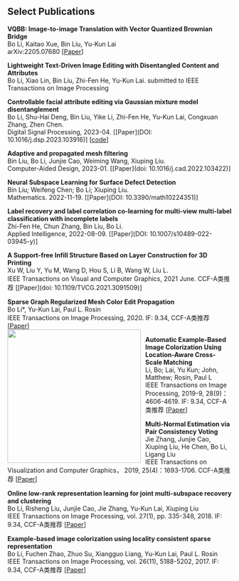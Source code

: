 ## Select Publications

**VQBB: Image-to-image Translation with Vector Quantized Brownian Bridge**  
Bo Li, Kaitao Xue, Bin Liu, Yu-Kun Lai  
arXiv:2205.07680 \[[Paper](https://arxiv.org/pdf/2205.07680)\]  

**Lightweight Text-Driven Image Editing with Disentangled Content and Attributes**  
Bo Li, Xiao Lin, Bin Liu, Zhi-Fen He, Yu-Kun Lai. submitted to IEEE Transactions on Image Processing  

**Controllable facial attribute editing via Gaussian mixture model disentanglement**  
Bo Li, Shu-Hai Deng, Bin Liu, Yike Li, Zhi-Fen He, Yu-Kun Lai, Congxuan Zhang, Zhen Chen.    
Digital Signal Processing, 2023-04. \[[Paper](DOI: 10.1016/j.dsp.2023.103916)\] \[[code](https://drive.google.com/file/d/1ssnYEXyLjaNvLc_hL214rv0rKxEZKeqF/view?usp=share_link)\]      

**Adaptive and propagated mesh filtering**    
Bin Liu, Bo Li, Junjie Cao, Weiming Wang, Xiuping Liu.    
Computer-Aided Design, 2023-01. \[[Paper](doi: 10.1016/j.cad.2022.103422)\]  

**Neural Subspace Learning for Surface Defect Detection**  
Bin Liu; Weifeng Chen; Bo Li; Xiuping Liu.  
Mathematics. 2022-11-19. \[[Paper](DOI: 10.3390/math10224351)\]  

**Label recovery and label correlation co-learning for multi-view multi-label classification with incomplete labels**   
Zhi-Fen He, Chun Zhang, Bin Liu, Bo Li.    
Applied Intelligence, 2022-08-09. \[[Paper](DOI: 10.1007/s10489-022-03945-y)\]

**A Support-free Infill Structure Based on Layer Construction for 3D Printing**  
Xu W, Liu Y, Yu M, Wang D, Hou S, Li B, Wang W, Liu L.  
IEEE Transactions on Visual and Computer Graphics, 2021 June. CCF-A类推荐 \[[Paper](doi: 10.1109/TVCG.2021.3091509)\]  

**Sparse Graph Regularized Mesh Color Edit Propagation**  
Bo Li*, Yu-Kun Lai, Paul L. Rosin  
IEEE Transactions on Image Processing, 2020. IF: 9.34, CCF-A类推荐 \[[Paper](https://ieeexplore.ieee.org/stamp/stamp.jsp?tp=&arnumber=9043899)\]  
<img src="img/f1.jpg" width="300px" style="float:left; margin-right:10px">

**Automatic Example-Based Image Colorization Using Location-Aware Cross-Scale Matching**  
Li, Bo; Lai, Yu Kun; John, Matthew; Rosin, Paul L  
IEEE Transactions on Image Processing, 2019-9, 28(9)：4606-4619. IF: 9.34, CCF-A类推荐 \[[Paper](https://users.cs.cf.ac.uk/Yukun.Lai/papers/TIP_Sparse_Colorization.pdf)\]  

**Multi-Normal Estimation via Pair Consistency Voting**  
Jie Zhang, Junjie Cao, Xiuping Liu, He Chen, Bo Li, Ligang Liu  
IEEE Transactions on Visualization and Computer Graphics， 2019, 25(4)：1693-1706. CCF-A类推荐 \[[Paper](https://ieeexplore.ieee.org/document/8340177)\]  

**Online low-rank representation learning for joint multi-subspace recovery and clustering**  
Bo Li, Risheng Liu, Junjie Cao, Jie Zhang, Yu-Kun Lai, Xiuping Liu  
IEEE Transactions on Image Processing, vol. 27(1), pp. 335-348, 2018. IF: 9.34, CCF-A类推荐 \[[Paper](http://dx.doi.org/10.1109/TIP.2017.2760510)\]  

**Example-based image colorization using locality consistent sparse representation**  
Bo Li, Fuchen Zhao, Zhuo Su, Xiangguo Liang, Yu-Kun Lai, Paul L. Rosin  
IEEE Transactions on Image Processing, vol. 26(11), 5188-5202, 2017. IF: 9.34, CCF-A类推荐 \[[Paper](https://users.cs.cf.ac.uk/Yukun.Lai/papers/TIP_Sparse_Colorization.pdf)\]  

